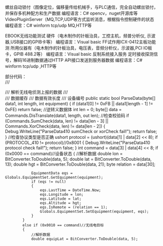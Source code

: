 螺丝自动锁付（图像定位，偏移量传给机械手，与PLC通信，完全自动螺丝锁付，并保存多机种配方和生产数据	编程语言：C# opencv，nuget开源库等
VideoPluginServer（MQ,TCP,UDP等方式监听消息，根椐指令控制硬件的状态	编程语言：C# winform tcp/udp MQ,HTTP等

EBOOK无线功能测试 	硬件（电木制作的针板治具，工控主机，频普分析仪, 示波器,USB接口的GPIB卡等）	编程语言：Visual basic
FF试作用ICX-0412主板功能测	所用仪器有（电木制作的针板治具，电压表，音频分析仪，示波器,PCI IO板卡，GPIB 488.2等）	编程语言：Visual basic
反制系统接入服务	定时接收探测信号，解码16进制数据通过HTTP API接口发送到服务器数据	编程语言：C# winform tcp/udp ,HTTP等

部分代码：	
/// <summary>
        /// 解析无线电侦测上报的数据
        /// </summary>
        /// <param name="data1">数据缓存</param>
        /// <param name="len">数据有效长度</param>
        /// <param name="equipment">设备编号</param>
        public static bool ParseData(byte[] data1, int length, int equipment)
        {
            if (data1[0] != 0xFB || data1[length - 1] != 0xFE)
                return false;
            //逆转义数据体
            int len = 0;
            byte[] data = Commands.DisTranslate(data1, length, out len);
            //检查校验码
            if (Commands.SumCheck(data, len) != data[len - 3] || Commands.XorCheck(data, len) != data[len - 2])
            {
                Debug.WriteLine("ParseData410 sumCheck or xorCheck fail!");
                return false;
            }
            //检查协议类型是否正确
            ushort protocol = (ushort)(data[1] | data[2] << 8);
            if (PROTOCOL_410 != protocol)//0x8001
            {
                Debug.WriteLine("ParseData410 protocol check fail!");
                return false;
            }
            int command = data[3] | data[4] << 8;
            if (0x0000 == command)//设备状态
            {
                //解析数据
                double lon = BitConverter.ToDouble(data, 5);
                double lat = BitConverter.ToDouble(data, 13);
                double hgt = BitConverter.ToDouble(data, 21);
                byte relation = data[30];

                EquipmentData eqs = Globals.EquipmentSet.GetEquipment(equipment);
                if (eqs != null)
                {
                    eqs.LastTime = DateTime.Now;
                    eqs.Longitude = lon;
                    eqs.Latitude = lat;
                    eqs.Altitude = hgt;
                    eqs.IsRemote = (relation == 1);
                    Globals.EquipmentSet.SetEquipment(equipment, eqs);
                }
            }
            else if (0x0010 == command)//无线电目标
            {
                //解析数据
                double equipLat = BitConverter.ToDouble(data, 5);  
